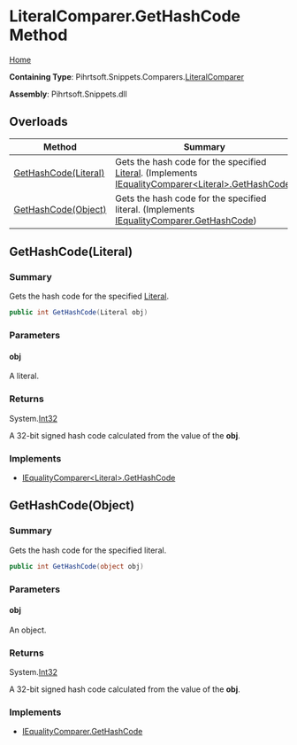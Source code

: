 <a name="_top"></a>

# LiteralComparer\.GetHashCode Method

[Home](../../../../../README.md#_top)

**Containing Type**: Pihrtsoft\.Snippets\.Comparers\.[LiteralComparer](../README.md#_top)

**Assembly**: Pihrtsoft\.Snippets\.dll

## Overloads

| Method | Summary |
| ------ | ------- |
| [GetHashCode(Literal)](#Pihrtsoft_Snippets_Comparers_LiteralComparer_GetHashCode_Pihrtsoft_Snippets_Literal_) | Gets the hash code for the specified [Literal](../../../Literal/README.md#_top)\. \(Implements [IEqualityComparer\<Literal>.GetHashCode](https://docs.microsoft.com/en-us/dotnet/api/system.collections.generic.iequalitycomparer-1.gethashcode)\) |
| [GetHashCode(Object)](#Pihrtsoft_Snippets_Comparers_LiteralComparer_GetHashCode_System_Object_) | Gets the hash code for the specified literal\. \(Implements [IEqualityComparer.GetHashCode](https://docs.microsoft.com/en-us/dotnet/api/system.collections.iequalitycomparer.gethashcode)\) |

## GetHashCode\(Literal\) <a name="Pihrtsoft_Snippets_Comparers_LiteralComparer_GetHashCode_Pihrtsoft_Snippets_Literal_"></a>

### Summary

Gets the hash code for the specified [Literal](../../../Literal/README.md#_top)\.

```csharp
public int GetHashCode(Literal obj)
```

### Parameters

#### obj

A literal\.

### Returns

System\.[Int32](https://docs.microsoft.com/en-us/dotnet/api/system.int32)

A 32\-bit signed hash code calculated from the value of the **obj**\.

### Implements

* [IEqualityComparer\<Literal>.GetHashCode](https://docs.microsoft.com/en-us/dotnet/api/system.collections.generic.iequalitycomparer-1.gethashcode)

## GetHashCode\(Object\) <a name="Pihrtsoft_Snippets_Comparers_LiteralComparer_GetHashCode_System_Object_"></a>

### Summary

Gets the hash code for the specified literal\.

```csharp
public int GetHashCode(object obj)
```

### Parameters

#### obj

An object\.

### Returns

System\.[Int32](https://docs.microsoft.com/en-us/dotnet/api/system.int32)

A 32\-bit signed hash code calculated from the value of the **obj**\.

### Implements

* [IEqualityComparer.GetHashCode](https://docs.microsoft.com/en-us/dotnet/api/system.collections.iequalitycomparer.gethashcode)
